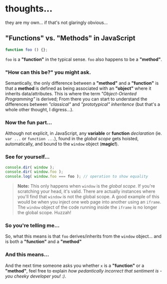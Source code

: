 # thoughts...

they are my own... if that's not glaringly obvious...

## "Functions" vs. "Methods" in JavaScript

```javascript
function foo () {};
````

`foo` is a **"function"** in the typical sense. `foo` also happens to be a **"method"**.

### "How can this be?" you might ask. 

Semantically, the only difference between a **"method"** and a **"function"** is that a **method** is defined as being associated with an **"object"** where it inherits data/attributes. This is where the term *"Object-Oriented Programming"* is derived; From there you can start to understand the differences between *"classical"* and *"prototypical"* *inheritence* (but that's a whole other thought, I digress...). 

### Now the fun part...

Although not explicit, in JavaScript, any **variable** or **function** *declaration* (ie. `var ...` or `function ...`), found in the *global scope* gets hoisted, automatically, and bound to the `window` object (**magic!**).

### See for yourself...

```javascript
console.dir( window );
console.dir( window.foo );
console.log( window.foo === foo ); // operation to show equality
````

> **Note:** This only happens when `window` is the *global scope*. If you're scratching your head, it's valid. There are actually instances where you'll find that `window` is not the global scope. A good example of this would be when you inject one web page into another using an `iframe`. The `window` object of the code running inside the `iframe` is no longer the global scope. Huzzah!

### So you're telling me...

So, what this means is that `foo` derives/inherits from the `window` object... and is both a **"function"** and a **"method"**   
### And this means...

And the next time someone asks you whether `x` is a **"function"** or a **"method"**, feel free to explain *how pedantically incorrect that sentiment is - you cheeky developer you! :)*.
